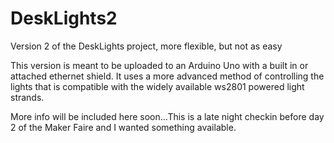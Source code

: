 DeskLights2
===========

Version 2 of the DeskLights project, more flexible, but not as easy

This version is meant to be uploaded to an Arduino Uno with a built in or attached ethernet shield.
It uses a more advanced method of controlling the lights that is compatible with the widely available ws2801 powered light strands.

More info will be included here soon...This is a late night checkin before day 2 of the Maker Faire and I wanted something available.
